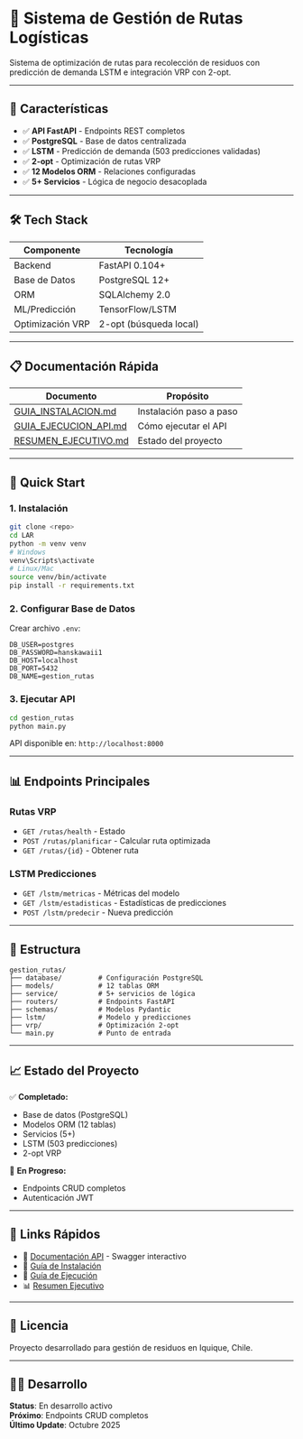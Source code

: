 # 🚚 Sistema de Gestión de Rutas Logísticas

Sistema de optimización de rutas para recolección de residuos con predicción de demanda LSTM e integración VRP con 2-opt.

---

## 🎯 Características

- ✅ **API FastAPI** - Endpoints REST completos
- ✅ **PostgreSQL** - Base de datos centralizada
- ✅ **LSTM** - Predicción de demanda (503 predicciones validadas)
- ✅ **2-opt** - Optimización de rutas VRP
- ✅ **12 Modelos ORM** - Relaciones configuradas
- ✅ **5+ Servicios** - Lógica de negocio desacoplada

---

## 🛠️ Tech Stack

| Componente | Tecnología |
|-----------|-----------|
| Backend | FastAPI 0.104+ |
| Base de Datos | PostgreSQL 12+ |
| ORM | SQLAlchemy 2.0 |
| ML/Predicción | TensorFlow/LSTM |
| Optimización VRP | 2-opt (búsqueda local) |

---

## 📋 Documentación Rápida

| Documento | Propósito |
|-----------|----------|
| [GUIA_INSTALACION.md](GUIA_INSTALACION.md) | Instalación paso a paso |
| [GUIA_EJECUCION_API.md](GUIA_EJECUCION_API.md) | Cómo ejecutar el API |
| [RESUMEN_EJECUTIVO.md](RESUMEN_EJECUTIVO.md) | Estado del proyecto |

---

## 🚀 Quick Start

### 1. Instalación

```bash
git clone <repo>
cd LAR
python -m venv venv
# Windows
venv\Scripts\activate
# Linux/Mac
source venv/bin/activate
pip install -r requirements.txt
```

### 2. Configurar Base de Datos

Crear archivo `.env`:
```
DB_USER=postgres
DB_PASSWORD=hanskawaii1
DB_HOST=localhost
DB_PORT=5432
DB_NAME=gestion_rutas
```

### 3. Ejecutar API

```bash
cd gestion_rutas
python main.py
```

API disponible en: `http://localhost:8000`

---

## 📊 Endpoints Principales

### Rutas VRP
- `GET /rutas/health` - Estado
- `POST /rutas/planificar` - Calcular ruta optimizada
- `GET /rutas/{id}` - Obtener ruta

### LSTM Predicciones
- `GET /lstm/metricas` - Métricas del modelo
- `GET /lstm/estadisticas` - Estadísticas de predicciones
- `POST /lstm/predecir` - Nueva predicción

---

## 📁 Estructura

```
gestion_rutas/
├── database/         # Configuración PostgreSQL
├── models/           # 12 tablas ORM
├── service/          # 5+ servicios de lógica
├── routers/          # Endpoints FastAPI
├── schemas/          # Modelos Pydantic
├── lstm/             # Modelo y predicciones
├── vrp/              # Optimización 2-opt
└── main.py           # Punto de entrada
```

---

## 📈 Estado del Proyecto

✅ **Completado:**
- Base de datos (PostgreSQL)
- Modelos ORM (12 tablas)
- Servicios (5+)
- LSTM (503 predicciones)
- 2-opt VRP

🔄 **En Progreso:**
- Endpoints CRUD completos
- Autenticación JWT

---

## 🔗 Links Rápidos

- 📖 [Documentación API](http://localhost:8000/docs) - Swagger interactivo
- 📝 [Guía de Instalación](GUIA_INSTALACION.md)
- 🚀 [Guía de Ejecución](GUIA_EJECUCION_API.md)
- 📊 [Resumen Ejecutivo](RESUMEN_EJECUTIVO.md)

---

## 📝 Licencia

Proyecto desarrollado para gestión de residuos en Iquique, Chile.

---

## 👨‍💻 Desarrollo

**Status**: En desarrollo activo  
**Próximo**: Endpoints CRUD completos  
**Último Update**: Octubre 2025
